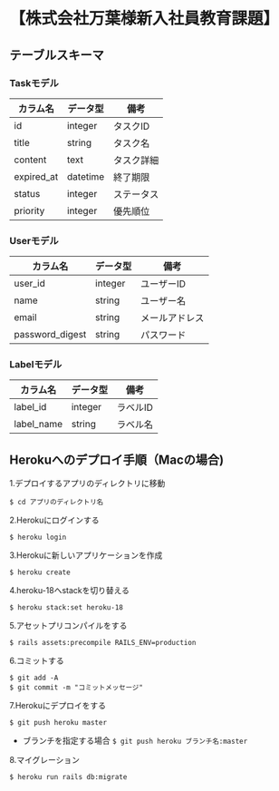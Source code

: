 # 【株式会社万葉様新入社員教育課題】


## テーブルスキーマ

### Taskモデル
| カラム名 | データ型 | 備考 |
| - | - | - |
| id | integer | タスクID |
| title | string | タスク名 |
| content | text | タスク詳細 |
| expired_at | datetime | 終了期限 |
| status | integer | ステータス |
| priority | integer | 優先順位 |

### Userモデル
| カラム名 | データ型 | 備考 |
| - | - | - |
| user_id | integer | ユーザーID |
| name | string | ユーザー名 |
| email | string | メールアドレス |
| password_digest | string | パスワード |

### Labelモデル
| カラム名 | データ型 | 備考 |
| - | - | - |
| label_id | integer | ラベルID |
| label_name | string | ラベル名 |



## Herokuへのデプロイ手順（Macの場合)

1.デプロイするアプリのディレクトリに移動
```
$ cd アプリのディレクトリ名
```

2.Herokuにログインする
```
$ heroku login
```

3.Herokuに新しいアプリケーションを作成
```
$ heroku create
```

4.heroku-18へstackを切り替える
```
$ heroku stack:set heroku-18
```

5.アセットプリコンパイルをする
```
$ rails assets:precompile RAILS_ENV=production
```

6.コミットする
```
$ git add -A
$ git commit -m "コミットメッセージ"
```

7.Herokuにデプロイをする
```
$ git push heroku master
```

- ブランチを指定する場合 `$ git push heroku ブランチ名:master`

8.マイグレーション
```
$ heroku run rails db:migrate
```
